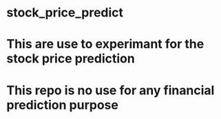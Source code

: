 # stock_price_predict

# This are use to experimant for the stock price prediction

# This repo is no use for any financial prediction purpose
